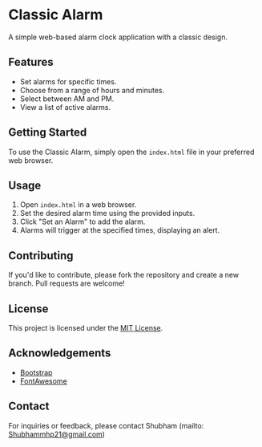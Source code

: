 # Classic Alarm

A simple web-based alarm clock application with a classic design.

## Features

- Set alarms for specific times.
- Choose from a range of hours and minutes.
- Select between AM and PM.
- View a list of active alarms.

## Getting Started

To use the Classic Alarm, simply open the `index.html` file in your preferred web browser.

## Usage

1. Open `index.html` in a web browser.
2. Set the desired alarm time using the provided inputs.
3. Click "Set an Alarm" to add the alarm.
4. Alarms will trigger at the specified times, displaying an alert.

## Contributing

If you'd like to contribute, please fork the repository and create a new branch. Pull requests are welcome!

## License

This project is licensed under the [MIT License](LICENSE).

## Acknowledgements

- [Bootstrap](https://getbootstrap.com/)
- [FontAwesome](https://fontawesome.com/)

## Contact

For inquiries or feedback, please contact Shubham (mailto: Shubhammhp21@gmail.com)


